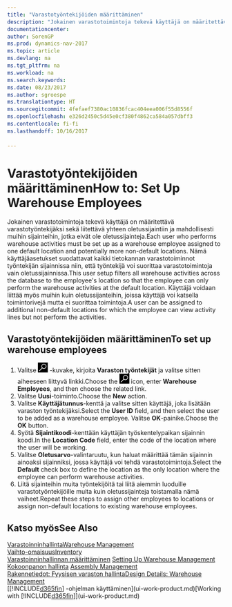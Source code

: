 ```yaml
---
title: "Varastotyöntekijöiden määrittäminen"
description: "Jokainen varastotoimintoja tekevä käyttäjä on määritettävä varastotyöntekijäksi ja liitettävä yhteen oletussijaintiin ja mahdollisesti muihin sijainteihin, jotka eivät ole oletussijainteja."
documentationcenter: 
author: SorenGP
ms.prod: dynamics-nav-2017
ms.topic: article
ms.devlang: na
ms.tgt_pltfrm: na
ms.workload: na
ms.search.keywords: 
ms.date: 08/23/2017
ms.author: sgroespe
ms.translationtype: HT
ms.sourcegitcommit: 4fefaef7380ac10836fcac404eea006f55d8556f
ms.openlocfilehash: e326d2450c5d45e0cf380f4862ca584a057dbff3
ms.contentlocale: fi-fi
ms.lasthandoff: 10/16/2017

---
```

# <a name="how-to-set-up-warehouse-employees"></a><span data-ttu-id="65f34-103">Varastotyöntekijöiden määrittäminen</span><span class="sxs-lookup"><span data-stu-id="65f34-103">How to: Set Up Warehouse Employees</span></span>
<span data-ttu-id="65f34-104">Jokainen varastotoimintoja tekevä käyttäjä on määritettävä varastotyöntekijäksi sekä liitettävä yhteen oletussijaintiin ja mahdollisesti muihin sijainteihin, jotka eivät ole oletussijainteja.</span><span class="sxs-lookup"><span data-stu-id="65f34-104">Each user who performs warehouse activities must be set up as a warehouse employee assigned to one default location and potentially more non-default locations.</span></span> <span data-ttu-id="65f34-105">Nämä käyttäjäasetukset suodattavat kaikki tietokannan varastotoiminnot työntekijän sijainnissa niin, että työntekijä voi suorittaa varastotoimintoja vain oletussijainnissa.</span><span class="sxs-lookup"><span data-stu-id="65f34-105">This user setup filters all warehouse activities across the database to the employee's location so that the employee can only perform the warehouse activities at the default location.</span></span> <span data-ttu-id="65f34-106">Käyttäjä voidaan liittää myös muihin kuin oletussijanteihin, joissa käyttäjä voi katsella toimintorivejä mutta ei suorittaa toimintoja.</span><span class="sxs-lookup"><span data-stu-id="65f34-106">A user can be assigned to additional non-default locations for which the employee can view activity lines but not perform the activities.</span></span>

## <a name="to-set-up-warehouse-employees"></a><span data-ttu-id="65f34-107">Varastotyöntekijöiden määrittäminen</span><span class="sxs-lookup"><span data-stu-id="65f34-107">To set up warehouse employees</span></span>  
1.  <span data-ttu-id="65f34-108">Valitse ![Etsi sivu tai raportti](media/ui-search/search_small.png "Etsi sivu tai raportti -kuvake") -kuvake, kirjoita **Varaston työntekijät** ja valitse sitten aiheeseen liittyvä linkki.</span><span class="sxs-lookup"><span data-stu-id="65f34-108">Choose the ![Search for Page or Report](media/ui-search/search_small.png "Search for Page or Report icon") icon, enter **Warehouse Employees**, and then choose the related link.</span></span>  
2. <span data-ttu-id="65f34-109">Valitse **Uusi**-toiminto.</span><span class="sxs-lookup"><span data-stu-id="65f34-109">Choose the **New** action.</span></span>  
3. <span data-ttu-id="65f34-110">Valitse **Käyttäjätunnus**-kenttä ja valitse sitten käyttäjä, joka lisätään varaston työntekijäksi.</span><span class="sxs-lookup"><span data-stu-id="65f34-110">Select the **User ID** field, and then select the user to be added as a warehouse employee.</span></span> <span data-ttu-id="65f34-111">Valitse **OK**-painike.</span><span class="sxs-lookup"><span data-stu-id="65f34-111">Choose the **OK** button.</span></span>  
6.  <span data-ttu-id="65f34-112">Syötä **Sijaintikoodi**-kenttään käyttäjän työskentelypaikan sijainnin koodi.</span><span class="sxs-lookup"><span data-stu-id="65f34-112">In the **Location Code** field, enter the code of the location where the user will be working.</span></span>  
7.  <span data-ttu-id="65f34-113">Valitse **Oletusarvo**-valintaruutu, kun haluat määrittää tämän sijainnin ainoaksi sijainniksi, jossa käyttäjä voi tehdä varastotoimintoja.</span><span class="sxs-lookup"><span data-stu-id="65f34-113">Select the **Default** check box to define the location as the only location where the employee can perform warehouse activities.</span></span>  
8.  <span data-ttu-id="65f34-114">Liitä sijainteihin muita työntekijöitä tai liitä aiemmin luoduille varastotyöntekijöille muita kuin oletussijainteja toistamalla nämä vaiheet.</span><span class="sxs-lookup"><span data-stu-id="65f34-114">Repeat these steps to assign other employees to locations or assign non-default locations to existing warehouse employees.</span></span>  

## <a name="see-also"></a><span data-ttu-id="65f34-115">Katso myös</span><span class="sxs-lookup"><span data-stu-id="65f34-115">See Also</span></span>  
[<span data-ttu-id="65f34-116">Varastoinninhallinta</span><span class="sxs-lookup"><span data-stu-id="65f34-116">Warehouse Management</span></span>](warehouse-manage-warehouse.md)  
[<span data-ttu-id="65f34-117">Vaihto-omaisuus</span><span class="sxs-lookup"><span data-stu-id="65f34-117">Inventory</span></span>](inventory-manage-inventory.md)  
<span data-ttu-id="65f34-118">[Varastoinninhallinnan määrittäminen](warehouse-setup-warehouse.md)   </span><span class="sxs-lookup"><span data-stu-id="65f34-118">[Setting Up Warehouse Management](warehouse-setup-warehouse.md)   </span></span>  
<span data-ttu-id="65f34-119">[Kokoonpanon hallinta](assembly-assemble-items.md)  </span><span class="sxs-lookup"><span data-stu-id="65f34-119">[Assembly Management](assembly-assemble-items.md)  </span></span>  
[<span data-ttu-id="65f34-120">Rakennetiedot: Fyysisen varaston hallinta</span><span class="sxs-lookup"><span data-stu-id="65f34-120">Design Details: Warehouse Management</span></span>](design-details-warehouse-management.md)  
<span data-ttu-id="65f34-121">[[!INCLUDE[d365fin](includes/d365fin_md.md)] -ohjelman käyttäminen](ui-work-product.md)</span><span class="sxs-lookup"><span data-stu-id="65f34-121">[Working with [!INCLUDE[d365fin](includes/d365fin_md.md)]](ui-work-product.md)</span></span>  

